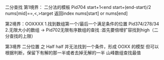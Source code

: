二分查找
第1境界：
二分法的模板 Pid704
start+1<end
start+(end-start)/2
nums[mid]==,<,>target
返回index nums[start] or nums[end]

第2境界：OOXXXX
1.找到数组第一个/最后一个满足条件的位置 Pid374/278/34
2.无限大小的数组 -> Pid702无限有序数组的查找 
:首先要倍增扩容找到high（二分查找的上限）

第3境界 二分位置 之 Half half
并无法找到一个条件，形成 OOXX 的模型 但可以根据判断，保留下有解的那一半或者去掉无解的一半
山峰数组查找最值
